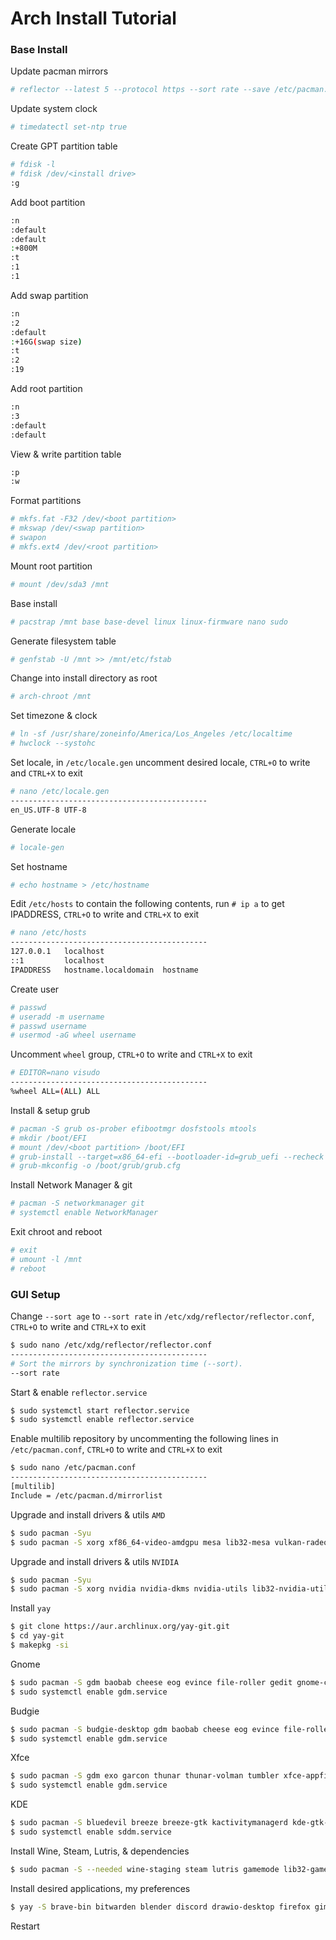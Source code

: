 # Arch Install Tutorial

### Base Install

Update pacman mirrors
```bash
# reflector --latest 5 --protocol https --sort rate --save /etc/pacman.d/mirrorlist
```

Update system clock
```bash
# timedatectl set-ntp true
```
Create GPT partition table
```bash
# fdisk -l
# fdisk /dev/<install drive>
:g
```
Add boot partition
```bash
:n
:default
:default
:+800M
:t
:1
:1
```
Add swap partition
```bash
:n
:2
:default
:+16G(swap size)
:t
:2
:19
```
Add root partition
```bash
:n
:3
:default
:default
```
View & write partition table
```bash
:p
:w
```
Format partitions
```bash
# mkfs.fat -F32 /dev/<boot partition>
# mkswap /dev/<swap partition>
# swapon
# mkfs.ext4 /dev/<root partition>
```
Mount root partition
```bash
# mount /dev/sda3 /mnt
```
Base install
```bash
# pacstrap /mnt base base-devel linux linux-firmware nano sudo
```
Generate filesystem table
```bash
# genfstab -U /mnt >> /mnt/etc/fstab
```
Change into install directory as root
```bash
# arch-chroot /mnt
```
Set timezone & clock
```bash
# ln -sf /usr/share/zoneinfo/America/Los_Angeles /etc/localtime
# hwclock --systohc
```
Set locale, in `/etc/locale.gen` uncomment desired locale, `CTRL+O` to write and `CTRL+X` to exit
```bash
# nano /etc/locale.gen
--------------------------------------------
en_US.UTF-8 UTF-8
```
Generate locale
```bash
# locale-gen
```
Set hostname
```bash
# echo hostname > /etc/hostname
```
Edit `/etc/hosts` to contain the following contents, run `# ip a` to get IPADDRESS, `CTRL+O` to write and `CTRL+X` to exit
```bash
# nano /etc/hosts
--------------------------------------------
127.0.0.1   localhost
::1         localhost
IPADDRESS   hostname.localdomain  hostname
```
Create user
```bash
# passwd
# useradd -m username
# passwd username
# usermod -aG wheel username
```
Uncomment `wheel` group, `CTRL+O` to write and `CTRL+X` to exit
```bash
# EDITOR=nano visudo
--------------------------------------------
%wheel ALL=(ALL) ALL
```
Install & setup grub
```bash
# pacman -S grub os-prober efibootmgr dosfstools mtools
# mkdir /boot/EFI
# mount /dev/<boot partition> /boot/EFI
# grub-install --target=x86_64-efi --bootloader-id=grub_uefi --recheck
# grub-mkconfig -o /boot/grub/grub.cfg
```
Install Network Manager & git
```bash
# pacman -S networkmanager git
# systemctl enable NetworkManager
```
Exit chroot and reboot
```bash
# exit
# umount -l /mnt
# reboot
```
### GUI Setup

Change `--sort age` to `--sort rate` in `/etc/xdg/reflector/reflector.conf`, `CTRL+O` to write and `CTRL+X` to exit
```bash
$ sudo nano /etc/xdg/reflector/reflector.conf
--------------------------------------------
# Sort the mirrors by synchronization time (--sort).
--sort rate
```
Start & enable `reflector.service`
```bash
$ sudo systemctl start reflector.service
$ sudo systemctl enable reflector.service
```
Enable multilib repository by uncommenting the following lines in `/etc/pacman.conf`, `CTRL+O` to write and `CTRL+X` to exit
```bash
$ sudo nano /etc/pacman.conf
--------------------------------------------
[multilib]
Include = /etc/pacman.d/mirrorlist
```
Upgrade and install drivers & utils `AMD`
```bash
$ sudo pacman -Syu
$ sudo pacman -S xorg xf86_64-video-amdgpu mesa lib32-mesa vulkan-radeon lib32-vulkan-radeon vulkan-icd-loader lib32-vulkan-icd-loader
```
Upgrade and install drivers & utils `NVIDIA`
```bash
$ sudo pacman -Syu
$ sudo pacman -S xorg nvidia nvidia-dkms nvidia-utils lib32-nvidia-utils nvidia-settings vulkan-icd-loader lib32-vulkan-icd-loader
```
Install `yay`
```bash
$ git clone https://aur.archlinux.org/yay-git.git
$ cd yay-git
$ makepkg -si
```
Gnome
```bash
$ sudo pacman -S gdm baobab cheese eog evince file-roller gedit gnome-calculator gnome-calendar gnome-clocks gnome-control-center gnome-disk-utility gnome-font-viewer gnome-menus gnome-music gnome-photos gnome-remote-desktop gnome-screenshot gnome-session gnome-settings-daemon gnome-shell gnome-shell-extensions gnome-system-monitor gnome-terminal gnome-weather mutter nautilus totem xdg-user-dirs-gtk gvfs gvfs-afc gvfs-google gvfs-mtp gvfs-nfs gvfs-smb dconf-editor gnome-sound-recorder gnome-tweaks
$ sudo systemctl enable gdm.service
```
Budgie
```bash
$ sudo pacman -S budgie-desktop gdm baobab cheese eog evince file-roller gedit gnome-calculator gnome-calendar gnome-clocks gnome-control-center gnome-disk-utility gnome-font-viewer gnome-menus gnome-music gnome-photos gnome-remote-desktop gnome-screenshot gnome-session gnome-settings-daemon gnome-shell gnome-shell-extensions gnome-system-monitor gnome-terminal gnome-weather mutter nautilus totem xdg-user-dirs-gtk gvfs gvfs-afc gvfs-google gvfs-mtp gvfs-nfs gvfs-smb dconf-editor gnome-sound-recorder gnome-tweaks
$ sudo systemctl enable gdm.service
```
Xfce
```bash
$ sudo pacman -S gdm exo garcon thunar thunar-volman tumbler xfce-appfinder xfce-panel xfce-power-manager xfce-session xfce-settings xfce-terminal xfconf xfdesktop xfwm4 xfwm4-themes mousepad orage parole ristretto thunar-archive-plugin thunar-media-tags-plugin xfce4-clipman-plugin xfce4-datetime-plugin xfce4-diskperf-plugin xfce4-fsguard-plugin xfce4-mount-plugin xfce4-mpc-plugin xfce4-notes-plugin xfce4-notifyd xfce4-pulseaudio-plugin xfce4screenshooter xfce4-taskmanager xfce4-timer-plugin xfce4-wavelan-plugin xfce4-weather-plugin xfce4-whiskermenu-plugin
$ sudo systemctl enable gdm.service
```
KDE
```bash
$ sudo pacman -S bluedevil breeze breeze-gtk kactivitymanagerd kde-gtk-config kdecoration kdeplasma-addons kinfocenter kmenuedit kscreen kscreenlocker ksysguard kwin libkscreen libksysguard milou oxygen plasma-desktop plasma-nm plasma-pa plasma-thunderbolt plasma-workspace polkit-kde-agent powerdevil sddm-kcm systemsettings user-manager xdg-desktop-portal-kde ark dolphin dolphin-plugins dragon elisa filelight gwenview kalarm kamoso kate kbackup kcalc kcron kdf kfind kmix konsole korganizer krdc okular print-manager spectacle
$ sudo systemctl enable sddm.service
```
Install Wine, Steam, Lutris, & dependencies
```bash
$ sudo pacman -S --needed wine-staging steam lutris gamemode lib32-gamemode giflib lib32-giflib libpng lib32-libpng libldap lib32-libldap gnutls lib32-gnutls mpg123 lib32-mpg123 openal lib32-openal v4l-utils lib32-v4l-utils libpulse lib32-libpulse libgpg-error lib32-libgpg-error alsa-plugins lib32-alsa-plugins alsa-lib lib32-alsa-lib libjpeg-turbo lib32-libjpeg-turbo sqlite lib32-sqlite libxcomposite lib32-libxcomposite libxinerama lib32-libgcrypt libgcrypt lib32-libxinerama ncurses lib32-ncurses opencl-icd-loader lib32-opencl-icd-loader libxslt lib32-libxslt libva lib32-libva gtk3 lib32-gtk3 gst-plugins-base-libs lib32-gst-plugins-base-libs
```
Install desired applications, my preferences
```bash
$ yay -S brave-bin bitwarden blender discord drawio-desktop firefox gimp inkscape minecraft-launcher onlyoffice-bin virtualbox virtualbox-host-modules-arch proton-bridge proton-desktop signal-desktop slack-desktop spotify torbrowser-launcher visual-studio-code-bin zoom
```
Restart
